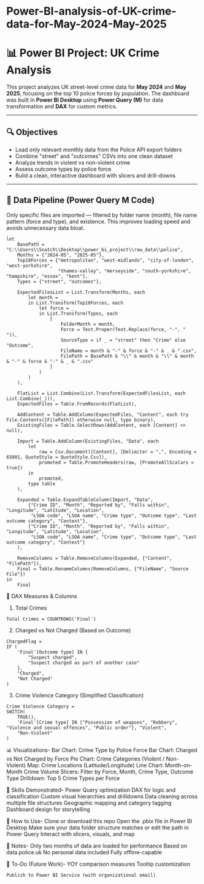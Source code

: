 # Power-BI-analysis-of-UK-crime-data-for-May-2024-May-2025

# 📊 Power BI Project: UK Crime Analysis

This project analyzes UK street-level crime data for **May 2024** and **May 2025**, focusing on the top 10 police forces by population. The dashboard was built in **Power BI Desktop** using **Power Query (M)** for data transformation and **DAX** for custom metrics.

---

## 🔍 Objectives

- Load only relevant monthly data from the Police API export folders
- Combine "street" and "outcomes" CSVs into one clean dataset
- Analyze trends in violent vs non-violent crime
- Assess outcome types by police force
- Build a clean, interactive dashboard with slicers and drill-downs

---

## 📁 Data Pipeline (Power Query M Code)

Only specific files are imported — filtered by folder name (month), file name pattern (force and type), and existence. This improves loading speed and avoids unnecessary data bloat.

```powerquery
let
    BasePath = "C:\\Users\\Snatch\\Desktop\\power_bi_project\\raw_data\\police",
    Months = {"2024-05", "2025-05"},
    Top10Forces = {"metropolitan", "west-midlands", "city-of-london", "west-yorkshire", 
                   "thames-valley", "merseyside", "south-yorkshire", "hampshire", "essex", "kent"},
    Types = {"street", "outcomes"},

    ExpectedFilesList = List.Transform(Months, each
        let month = _
        in List.Transform(Top10Forces, each
            let force = _
            in List.Transform(Types, each
                [
                    FolderMonth = month,
                    Force = Text.Proper(Text.Replace(force, "-", " ")),
                    SourceType = if _ = "street" then "Crime" else "Outcome",
                    FileName = month & "-" & force & "-" & _ & ".csv",
                    FilePath = BasePath & "\\" & month & "\\" & month & "-" & force & "-" & _ & ".csv"
                ]
            )
        )
    ),

    FlatList = List.Combine(List.Transform(ExpectedFilesList, each List.Combine(_))),
    ExpectedFiles = Table.FromRecords(FlatList),

    AddContent = Table.AddColumn(ExpectedFiles, "Content", each try File.Contents([FilePath]) otherwise null, type binary),
    ExistingFiles = Table.SelectRows(AddContent, each [Content] <> null),

    Import = Table.AddColumn(ExistingFiles, "Data", each
        let
            raw = Csv.Document([Content], [Delimiter = ",", Encoding = 65001, QuoteStyle = QuoteStyle.Csv]),
            promoted = Table.PromoteHeaders(raw, [PromoteAllScalars = true])
        in
            promoted,
        type table
    ),

    Expanded = Table.ExpandTableColumn(Import, "Data",
        {"Crime ID", "Month", "Reported by", "Falls within", "Longitude", "Latitude", "Location", 
         "LSOA code", "LSOA name", "Crime type", "Outcome type", "Last outcome category", "Context"},
        {"Crime ID", "Month", "Reported by", "Falls within", "Longitude", "Latitude", "Location", 
         "LSOA code", "LSOA name", "Crime type", "Outcome type", "Last outcome category", "Context"}
    ),

    RemoveColumns = Table.RemoveColumns(Expanded, {"Content", "FilePath"}),
    Final = Table.RenameColumns(RemoveColumns, {"FileName", "Source File"})
in
    Final
```

🧮 DAX Measures & Columns
1. Total Crimes
```
Total Crimes = COUNTROWS('Final')
```
2. Charged vs Not Charged (Based on Outcome)
```
ChargedFlag = 
IF (
    'Final'[Outcome type] IN {
        "Suspect charged",
        "Suspect charged as part of another case"
    },
    "Charged",
    "Not Charged"
)
```
3. Crime Violence Category (Simplified Classification)
```
Crime Violence Category = 
SWITCH(
    TRUE(),
    'Final'[Crime type] IN {"Possession of weapons", "Robbery", "Violence and sexual offences", "Public order"}, "Violent",
    "Non-Violent"
)
```
📊 Visualizations-
    Bar Chart: Crime Type by Police Force
    Bar Chart: Charged vs Not Charged by Force
    Pie Chart: Crime Categories (Violent / Non-Violent)
    Map: Crime Locations (Latitude/Longitude)
    Line Chart: Month-on-Month Crime Volume
    Slicers: Filter by Force, Month, Crime Type, Outcome Type
    Drilldown: Top 5 Crime Types per Force

🧠 Skills Demonstrated-
    Power Query optimization
    DAX for logic and classification
    Custom visual hierarchies and drilldowns
    Data cleaning across multiple file structures
    Geographic mapping and category tagging
    Dashboard design for storytelling

🚀 How to Use-
    Clone or download this repo
    Open the .pbix file in Power BI Desktop
    Make sure your data folder structure matches or edit the path in Power Query
    Interact with slicers, visuals, and map

🧾 Notes-
    Only two months of data are loaded for performance
    Based on data.police.uk
    No personal data included
    Fully offline-capable

📌 To-Do (Future Work)-
    YOY comparison measures
    Tooltip customization

    Publish to Power BI Service (with organizational email)
